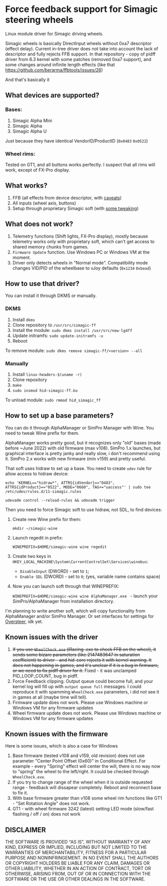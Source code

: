 # Force feedback support for Simagic steering wheels

Linux module driver for Simagic driving wheels.

Simagic wheels is basically DirectInput wheels without 0xa7 descriptor (effect delay). Current in-tree driver does not take into account the lack of descriptor and fully rejects FFB support.
In that repository - copy of pidff driver from 6.3 kernel with some patches (removed 0xa7 support), and some changes around infinite length effects (like that https://github.com/berarma/ffbtools/issues/26)

And that's basically it

## What devices are supported?
### Bases:
1. Simagic Alpha Mini
2. Simagic Alpha
3. Simagic Alpha U

Just because they have identical VendorID/ProductID (`0x0483` `0x0522`)

### Wheel rims:
Tested on GT1, and all buttons works perfectly. I suspect that all rims will work, except of FX-Pro display.

## What works?
1. FFB (all effects from device descriptor, with [caveats](#known-issues-with-the-firmware))
2. All inputs (wheel axis, buttons)
3. Setup through proprietary Simagic soft (with [some tweaking](#how-to-set-up-a-base-parameters))

## What does not work?
1. Telemetry functions (Shift lights, FX-Pro display), mostly because telemetry works only with proprietary soft, which can't get access to shared memory chunks from games.
2. `Firmware Update` function. Use Windows PC or Windows VM at the moment.
3. Driver only detects wheels in "Normal mode". Compatibility mode changes VID/PID of the wheelbase to vJoy defaults (`0x1234` `0xbead`)

## How to use that driver?
You can install it through DKMS or manually.
### DKMS
1. Install `dkms`
2. Clone repository to `/usr/src/simagic-ff`
3. Install the module: 
`sudo dkms install /usr/src/new-lg4ff`
4. Update initramfs:
`sudo update-initramfs -u`
5. Reboot

To remove module:
`sudo dkms remove simagic-ff/<version> --all`
### Manually 

1. Install `linux-headers-$(uname -r)`
2. Clone repository
3. `make`
4. `sudo insmod hid-simagic-ff.ko`

To unload module:
`sudo rmmod hid_simagic_ff`


## How to set up a base parameters?

You can do it through AlphaManager or SimPro Manager with Wine. You need to tweak Wine prefix for them.

AlphaManager works pretty good, but it recognizes only "old" bases (made before ~June 2022) with old firmware (max v108). SimPro 1.x launches, but graphical interface is pretty janky and really slow, i don't recommend using it. SimPro 2.x works with new firmware (min v159) and pretty useful.

That soft uses hidraw to set up a base. You need to create `udev` rule for allow access to hidraw device:
```
echo 'KERNEL=="hidraw*", ATTRS{idVendor}=="0483", ATTRS{idProduct}=="0522", MODE="0660", TAG+="uaccess"' | sudo tee /etc/udev/rules.d/11-simagic.rules

udevadm control --reload-rules && udevadm trigger
```

Then you need to force Simagic soft to use hidraw, not SDL, to find devices:
1. Create new Wine prefix for them:

      `mkdir ~/simagic-wine`
2. Launch regedit in prefix:

      `WINEPREFIX=$HOME/simagic-wine wine regedit`
3. Create two keys in
  `HKEY_LOCAL_MACHINE\System\CurrentControlSet\Services\winebus`:

    * `DisableInput` (DWORD) - set to `1`;
    * `Enable SDL` (DWORD) - set to `0`; (yes, variable name contains  space)
4. Now you can launch soft through that WINEPREFIX:

    `WINEPREFIX=$HOME/simagic-wine wine AlphaManager.exe ` - launch your SimPro/AlphaManager from installation directory.


I'm planning to write another soft, which will copy functionality from AlphaManager and/or SimPro Manager. Or set interfaces for settings for [Oversteer](https://github.com/berarma/oversteer), idk yet.

## Known issues with the driver

1. ~~If you use `WheelCheck.exe` (iRacing .exe to check FFB on the wheel), it sends some bizare parameters (like 2147483647 in saturation coefficient) to driver - and hid-core rejects it with kernel warning. It does not happening in games, and it's unclear if it is a bug in firmware, or we need to fix pidff driver for it.~~ Fixed - it was unclamped PID_LOOP_COUNT, bug in pidff. 
2. Force Feedback clipping. Output queue could become full, and your kernel log will fill up with `output queue full` messages. I could reproduce it with spamming `WheelCheck.exe` parameters, i did not see it in games at all (maybe time will tell).
3. Firmware update does not work. Please use Windows machine or Windows VM for any firmware updates
4. Wheel firmware update does not work. Please use Windows machine or Windows VM for any firmware updates

## Known issues with the firmware 
Here is some issues, which is also a case for Windows
1. Base firmware (tested v108 and v159, old revision) does not use parameter "Center Point Offset (0x60)" in Conditional Effect. For example - every "Spring" effect will center the will, there is no way now to "spring" the wheel to the left/right. It could be checked through `WheelCheck.exe`.
2. If you try to change range of the wheel when it is outside requested range - feedback will dissapear completely. Reboot and reconnect base to fix it.
3. With base firmware greater than v108 some wheel rim functions like GT1 - "Set Rotation Angle" does not work.
4. GT1 - with wheel firmware 3242 (latest) setting LED mode (slow/fast flashing / off / on) does not work


## DISCLAIMER
THE SOFTWARE IS PROVIDED "AS IS", WITHOUT WARRANTY OF ANY KIND, EXPRESS OR IMPLIED, INCLUDING BUT NOT LIMITED TO THE WARRANTIES OF MERCHANTABILITY, FITNESS FOR A PARTICULAR PURPOSE AND NONINFRINGEMENT. IN NO EVENT SHALL THE AUTHORS OR COPYRIGHT HOLDERS BE LIABLE FOR ANY CLAIM, DAMAGES OR OTHER LIABILITY, WHETHER IN AN ACTION OF CONTRACT, TORT OR OTHERWISE, ARISING FROM, OUT OF OR IN CONNECTION WITH THE SOFTWARE OR THE USE OR OTHER DEALINGS IN THE SOFTWARE.